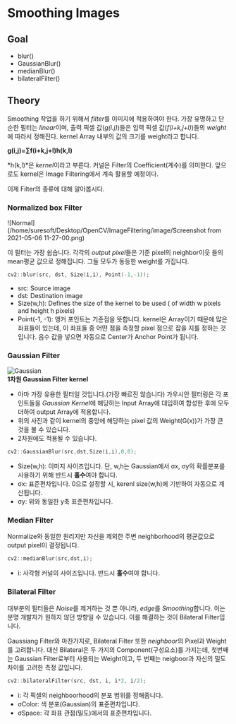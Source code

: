 # Smoothing Images

## Goal
* blur()   
* GaussianBlur()   
* medianBlur()   
* bilateralFilter()   

## Theory

Smoothing 작업을 하기 위해서 *filter*를 이미지에 적용하여야 한다. 가장 유명하고 단순한 필터는 *linear*이며, 출력 픽셀 값(*g(i.j)*)들은 입력 픽셀 값(*f(i+k,j+l)*)들의 *weight*에 따라서 정해진다. kernel Array 내부의 값의 크기를 weight라고 합니다.    

**g(i,j)=∑f(i+k,j+l)h(k,l)**   

*h(k,l)*은 *kernel*이라고 부른다. 커널은 Filter의 Coefficient(계수)를 의미한다. 앞으로도 kernel은 Image Filtering에서 계속 활용할 예정이다.      

이제 Filter의 종류에 대해 알아봅시다.

### Normalized box Filter

![Normal](/home/suresoft/Desktop/OpenCV/ImageFiltering/image/Screenshot from 2021-05-06 11-27-00.png)   

이 필터는 가장 쉽습니다. 각각의 *output pixel*들은 기준 pixel의 neighbor이웃 들의 mean평균 값으로 정해집니다. 그들 모두가 동등한 weight를 가집니다.    

```cpp
cv2::blur(src, dst, Size(i,i), Point(-1,-1));
```
* src: Source image   
* dst: Destination image   
* Size(w,h): Defines the size of the kernel to be used ( of width w pixels and height h pixels)   
* Point(-1, -1): 앵커 포인트는 기준점을 뜻합니다. kernel은 Array이기 때문에 많은 좌표들이 있는데, 이 좌표들 중 어떤 점을 측정할 pixel 점으로 잡을 지를 정하는 것입니다. 음수 값을 넣으면 자동으로 Center가 Anchor Point가 됩니다.   

### Gaussian Filter
![Gaussian](https://docs.opencv.org/3.4/Smoothing_Tutorial_theory_gaussian_0.jpg)   
**1차원 Gaussian Filter kernel**   

* 아마 가장 유용한 필터일 것입니다.(가장 빠르진 않습니다) 가우시안 필터링은 각 포인트들을 *Gaussian Kernel*에 해당하는 Input Array에 대입하여 합성한 후에 모두 더하여 output Array에 적용합니다.   
* 위의 사진과 같이 kernel의 중앙에 해당하는 pixel 값의 Weight(G(x))가 가장 큰 것을 볼 수 있습니다.
* 2차원에도 적용될 수 있습니다. 

```cpp
cv2::GaussianBlur(src,dst,Size(i,i),0,0);
```
* Size(w,h): 이미지 사이즈입니다. 단, w,h는 Gaussian에서 σx, σy의 확률분포를 사용하기 위해 반드시 **홀수**여야 합니다.   
* σx: 표준편차입니다. 0으로 설정할 시, kerenl size(w,h)에 기반하여 자동으로 계산됩니다.   
* σy: 위와 동일한 y축 표준편차입니다.   

### Median Filter
Normalize와 동일한 원리지만 자신을 제외한 주변 neighborhood의 평균값으로 output pixel이 결정됩니다.

```cpp
cv2::medianBlur(src,dst,i);
```
* i: 사각형 커널의 사이즈입니다. 반드시 **홀수**여야 합니다.   

### Bilateral Filter
대부분의 필터들은 *Noise*를 제거하는 것 뿐 아니라, *edge*를 *Smoothing*합니다. 이는 분명 개발자가 원하지 않던 방향일 수 있습니다. 이를 해결하는 것이 Bilateral Filter입니다.   

Gaussiang Filter와 마찬가지로, Bilateral Filter 또한 *neighboor*의 Pixel과 Weight를 고려합니다. 대신 Bilateral은 두 가지의 Component(구성요소)를 가지는데, 첫번째는 Gaussian Filter로부터 사용되는 Weight이고, 두 번째는 neigboor과 자신의 밀도 차이를 고려한 측정 값입니다.   

```cpp
cv2::bilateralFilter(src, dst, i, i*2, i/2);
```
* i: 각 픽셀의 neighboorhood의 분포 범위를 정해줍니다.   
* σColor: 색 분포(Gaussian)의 표준편차입니다.   
* σSpace: 각 좌표 관점(밀도)에서의 표준편차입니다.   


